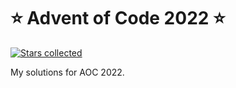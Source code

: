 # ⭐️ Advent of Code 2022 ⭐️
[![Stars collected](https://shields.io/static/v1?label=stars%20collected&message=26%20⭐&color=blue)]()

My solutions for AOC 2022.
